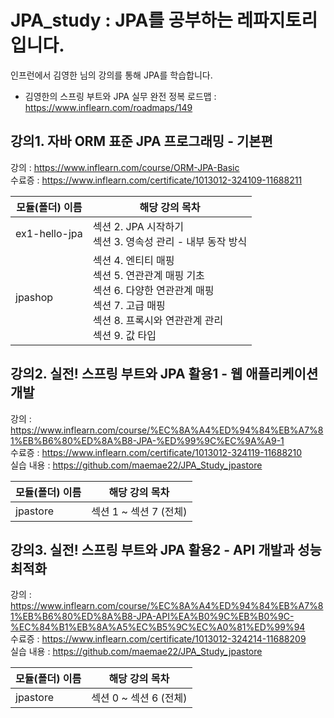 # JPA_study : JPA를 공부하는 레파지토리 입니다.
인프런에서 김영한 님의 강의를 통해 JPA를 학습합니다.
- 김영한의 스프링 부트와 JPA 실무 완전 정복 로드맵 : https://www.inflearn.com/roadmaps/149

## 강의1. 자바 ORM 표준 JPA 프로그래밍 - 기본편
강의 : https://www.inflearn.com/course/ORM-JPA-Basic
<br>
수료증 : https://www.inflearn.com/certificate/1013012-324109-11688211

| 모듈(폴더) 이름     | 해당 강의 목차       |
|---------------|----------------|
| ex1-hello-jpa | 섹션 2. JPA 시작하기<br/>섹션 3. 영속성 관리 - 내부 동작 방식 |
| jpashop       | 섹션 4. 엔티티 매핑<br/>섹션 5. 연관관계 매핑 기초<br/>섹션 6. 다양한 연관관계 매핑<br/>섹션 7. 고급 매핑<br/>섹션 8. 프록시와 연관관계 관리<br/>섹션 9. 값 타입          |

## 강의2. 실전! 스프링 부트와 JPA 활용1 - 웹 애플리케이션 개발
강의 : https://www.inflearn.com/course/%EC%8A%A4%ED%94%84%EB%A7%81%EB%B6%80%ED%8A%B8-JPA-%ED%99%9C%EC%9A%A9-1
<br>
수료증 : https://www.inflearn.com/certificate/1013012-324119-11688210
<br>
실습 내용 : https://github.com/maemae22/JPA_Study_jpastore

| 모듈(폴더) 이름 | 해당 강의 목차         |
|-----------|------------------|
| jpastore  | 섹션 1 ~ 섹션 7 (전체) |

## 강의3. 실전! 스프링 부트와 JPA 활용2 - API 개발과 성능 최적화
강의 : https://www.inflearn.com/course/%EC%8A%A4%ED%94%84%EB%A7%81%EB%B6%80%ED%8A%B8-JPA-API%EA%B0%9C%EB%B0%9C-%EC%84%B1%EB%8A%A5%EC%B5%9C%EC%A0%81%ED%99%94
<br>
수료증 : https://www.inflearn.com/certificate/1013012-324214-11688209
<br>
실습 내용 : https://github.com/maemae22/JPA_Study_jpastore

| 모듈(폴더) 이름 | 해당 강의 목차         |
|-----------|------------------|
| jpastore  | 섹션 0 ~ 섹션 6 (전체) |
